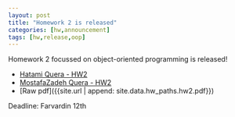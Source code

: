 ```yaml
---
layout: post
title: "Homework 2 is released"
categories: [hw,announcement]
tags: [hw,release,oop]
---
```


Homework 2 focussed on object-oriented programming is released!

* [Hatami Quera - HW2]({{site.data.hw_paths.hw2.hatami}})
* [MostafaZadeh Quera - HW2]({{site.data.hw_paths.hw2.mostafa}})
* [Raw pdf]({{site.url | append: site.data.hw_paths.hw2.pdf}})

Deadline: Farvardin 12th